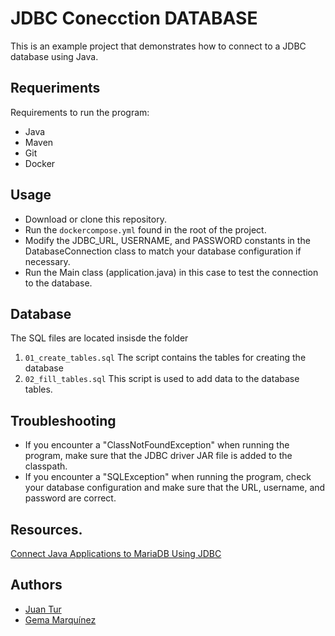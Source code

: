 # JDBC Conecction DATABASE #

This is an example project that demonstrates how to connect to a JDBC database using Java.

## Requeriments

Requirements to run the program:

+ Java
+ Maven 
+ Git
+ Docker 


## Usage

+ Download or clone this repository.
+ Run the `dockercompose.yml` found in the root of the project.
+ Modify the JDBC_URL, USERNAME, and PASSWORD constants in the 
 DatabaseConnection class to match your database configuration if necessary.
+ Run the Main class (application.java) in this case to test the connection to the database.

## Database
The SQL files are located insisde the folder

1. `01_create_tables.sql` The script contains the tables for creating the database
2. `02_fill_tables.sql` This script is used to add data to the database tables. 

## Troubleshooting
+ If you encounter a "ClassNotFoundException" when running the program, make sure that the JDBC driver JAR file is added to the classpath.
+ If you encounter a "SQLException" when running the program, check your database configuration and make sure that the URL, username, and password are correct.

## Resources.
[Connect Java Applications to MariaDB Using JDBC](https://mariadb.com/resources/blog/how-to-connect-java-applications-to-mariadb-using-jdbc/) 


## Authors

+ [Juan Tur](https://github.com/jtur17) 
+ [Gema Marquínez ](https://github.com/gmarquinez)

